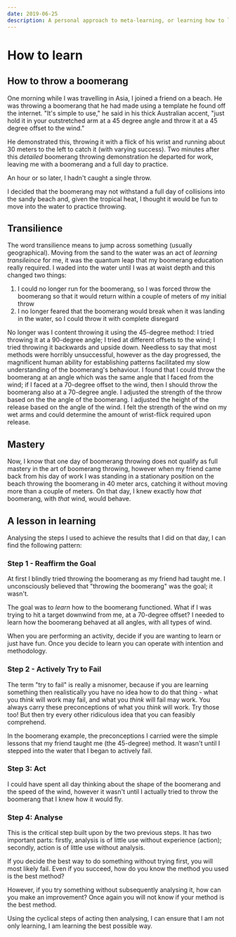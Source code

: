 ```yaml
---
date: 2019-06-25
description: A personal approach to meta-learning, or learning how to learn
---
```


# How to learn

## How to throw a boomerang

One morning while I was travelling in Asia, I joined a friend on a beach. He was throwing a boomerang that he had made using a template he found off the internet. "It's simple to use," he said in his thick Australian accent, "just hold it in your outstretched arm at a 45 degree angle and throw it at a 45 degree offset to the wind."

He demonstrated this, throwing it with a flick of his wrist and running about 30 meters to the left to catch it (with varying success). Two minutes after this _detailed_ boomerang throwing demonstration he departed for work, leaving me with a boomerang and a full day to practice.

An hour or so later, I hadn't caught a single throw.

I decided that the boomerang may not withstand a full day of collisions into the sandy beach and, given the tropical heat, I thought it would be fun to move into the water to practice throwing.

## Transilience

The word transilience means to jump across something (usually geographical). Moving from the sand to the water was an act of _learning transileince_ for me, it was the quantum leap that my boomerang education really required. I waded into the water until I was at waist depth and this changed two things:

1. I could no longer run for the boomerang, so I was forced throw the boomerang so that it would return within a couple of meters of my initial throw
2. I no longer feared that the boomerang would break when it was landing in the water, so I could throw it with complete disregard

No longer was I content throwing it using the 45-degree method: I tried throwing it at a 90-degree angle; I tried at different offsets to the wind; I tried throwing it backwards and upside down. Needless to say that most methods were horribly unsuccessful, however as the day progressed, the magnificent human ability for establishing patterns facilitated my slow understanding of the boomerang's behaviour.
I found that I could throw the boomerang at an angle which was the same angle that I faced from the wind; if I faced at a 70-degree offset to the wind, then I should throw the boomerang also at a 70-degree angle.
I adjusted the strength of the throw based on the the angle of the boomerang.
I adjusted the height of the release based on the angle of the wind.
I felt the strength of the wind on my wet arms and could determine the amount of wrist-flick required upon release.

## Mastery

Now, I know that one day of boomerang throwing does not qualify as full mastery in the art of boomerang throwing, however when my friend came back from his day of work I was standing in a stationary position on the beach throwing the boomerang in 40 meter arcs, catching it without moving more than a couple of meters. On that day, I knew exactly how _that_ boomerang, with _that_ wind, would behave.

## A lesson in learning

Analysing the steps I used to achieve the results that I did on that day, I can find the following pattern:

### Step 1 - Reaffirm the Goal

At first I blindly tried throwing the boomerang as my friend had taught me. I unconsciously believed that "throwing the boomerang" was the goal; it wasn't.

The goal was to _learn_ how to the boomerang functioned. What if I was trying to hit a target downwind from me, at a 70-degree offset? I needed to learn how the boomerang behaved at all angles, with all types of wind.

When you are performing an activity, decide if you are wanting to learn or just have fun. Once you decide to learn you can operate with intention and methodology.

### Step 2 - Actively Try to Fail

The term "try to fail" is really a misnomer, because if you are learning something then realistically you have no idea how to do that thing - what you _think_ will work may fail, and what you _think_ will fail may work.
You always carry these preconceptions of what you _think_ will work. Try those too! But then try every other ridiculous idea that you can feasibly comprehend.

In the boomerang example, the preconceptions I carried were the simple lessons that my friend taught me (the 45-degree) method. It wasn't until I stepped into the water that I began to actively fail.

### Step 3: Act

I could have spent all day thinking about the shape of the boomerang and the speed of the wind, however it wasn't until I actually tried to throw the boomerang that I knew how it would fly.

### Step 4: Analyse

This is the critical step built upon by the two previous steps. It has two important parts: firstly, analysis is of little use without experience (action); secondly, action is of little use without analysis.

If you decide the best way to do something without trying first, you will most likely fail. Even if you succeed, how do you know the method you used is the best method?

However, if you try something without subsequently analysing it, how can you make an improvement? Once again you will not know if your method is the best method.

Using the cyclical steps of acting then analysing, I can ensure that I am not only learning, I am learning the best possible way.
